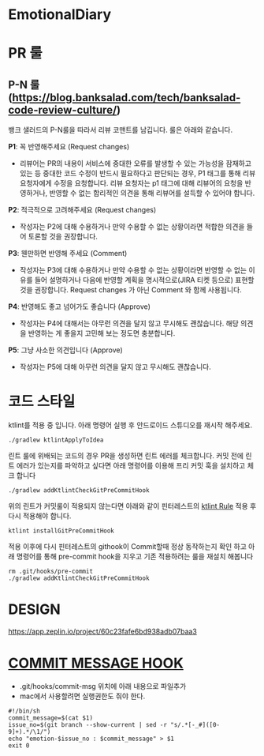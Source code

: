 # EmotionalDiary

# PR 룰
## P-N 룰 (https://blog.banksalad.com/tech/banksalad-code-review-culture/)
뱅크 샐러드의 P-N룰을 따라서 리뷰 코맨트를 남깁니다.
룰은 아래와 같습니다.

**P1**: 꼭 반영해주세요 (Request changes)
- 리뷰어는 PR의 내용이 서비스에 중대한 오류를 발생할 수 있는 가능성을 잠재하고 있는 등 중대한 코드 수정이 반드시 필요하다고 판단되는 경우, P1 태그를 통해 리뷰 요청자에게 수정을 요청합니다. 리뷰 요청자는 p1 태그에 대해 리뷰어의 요청을 반영하거나, 반영할 수 없는 합리적인 의견을 통해 리뷰어를 설득할 수 있어야 합니다.

**P2**: 적극적으로 고려해주세요 (Request changes)
- 작성자는 P2에 대해 수용하거나 만약 수용할 수 없는 상황이라면 적합한 의견을 들어 토론할 것을 권장합니다.

**P3**: 웬만하면 반영해 주세요 (Comment)
- 작성자는 P3에 대해 수용하거나 만약 수용할 수 없는 상황이라면 반영할 수 없는 이유를 들어 설명하거나 다음에 반영할 계획을 명시적으로(JIRA 티켓 등으로) 표현할 것을 권장합니다. Request changes 가 아닌 Comment 와 함께 사용됩니다.

**P4**: 반영해도 좋고 넘어가도 좋습니다 (Approve)
- 작성자는 P4에 대해서는 아무런 의견을 달지 않고 무시해도 괜찮습니다. 해당 의견을 반영하는 게 좋을지 고민해 보는 정도면 충분합니다.

**P5**: 그냥 사소한 의견입니다 (Approve)
- 작성자는 P5에 대해 아무런 의견을 달지 않고 무시해도 괜찮습니다.


# 코드 스타일
ktlint를 적용 중 입니다. 아래 명령어 실행 후 안드로이드 스튜디오를 재시작 해주세요.
```
./gradlew ktlintApplyToIdea
```

린트 룰에 위배되는 코드의 경우 PR을 생성하면 린트 에러를 체크합니다. 커밋 전에 린트 에러가 있는지를 파악하고 싶다면 아래 명령어를 이용해 프리 커밋 훅을 설치하고 체크 합니다
```
./gradlew addKtlintCheckGitPreCommitHook
```
위의 린트가 커밋룰이 적용되지 않는다면 아래와 같이 핀터레스트의 [ktlint Rule](https://github.com/pinterest/ktlint) 적용 후 다시 적용해야 합니다.
```
ktlint installGitPreCommitHook
```
적용 이후에 다시 핀터레스트의 githook이 Commit할때 정상 동작하는지 확인 하고 아래 명령어를 통해 pre-commit hook을 지우고 기존 적용하려는 룰을 재설치 해봅니다
```
rm .git/hooks/pre-commit
./gradlew addKtlintCheckGitPreCommitHook
```


# DESIGN
https://app.zeplin.io/project/60c23fafe6bd938adb07baa3

# [COMMIT MESSAGE HOOK](https://likeable-honeycrisp-8c3.notion.site/githook-commit-message-e53ae4d44d134c42be38428e8a6f181b)

- .git/hooks/commit-msg 위치에 아래 내용으로 파일추가
- mac에서 사용할려면 실행권한도 줘야 한다.

```
#!/bin/sh
commit_message=$(cat $1)
issue_no=$(git branch --show-current | sed -r "s/.*[-_#]([0-9]+).*/\1/")
echo "emotion-$issue_no : $commit_message" > $1
exit 0
```
